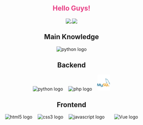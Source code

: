 
 
<h2 align="center" style="color: #e83d84;">Hello Guys!</h2>

<div align="center">
  <a href="https://github.com/kauabarros-24">
  <img height=200 align="center" src="https://github-readme-stats.vercel.app/api?username=kauabarros-24&bg_color=30,6A00C9,00736E&title_color=fff&text_color=fff" />
</a>
<a href="https://github.com/kauabarrros">
  <img height=200 align="center" src="https://github-readme-stats.vercel.app/api/top-langs/?username=kauabarros-24&layout=donut&bg_color=141424&title_color=22A7F0&text_color=8ef5fa&icon_color=2596be)](https://github.com/kauabarros"/ >
</a>
</div>

<div align="center">
  <h2>Main Knowledge</h2>
  <img src="https://cdn.jsdelivr.net/gh/devicons/devicon/icons/python/python-original.svg" height="100" width="80" alt="python logo"  />
  <h2>Backend</h2>
  <img src="https://cdn.jsdelivr.net/gh/devicons/devicon/icons/python/python-original.svg" height="50" width="40" alt="python logo"  />
  <img width="9" />
  <img width="40" src="https://user-images.githubusercontent.com/25181517/183570228-6a040b9f-3ddf-47a2-a201-743121dac664.png" height="50" alt="php logo"  />
  <img width="9" />
  <img src="https://raw.githubusercontent.com/devicons/devicon/master/icons/mysql/mysql-original-wordmark.svg" alt="mysql" width="40" height="50" />
  <h2>Frontend</h2>
  <img src="https://cdn.jsdelivr.net/gh/devicons/devicon/icons/html5/html5-original.svg" height="40" width="40" alt="html5 logo"  />
  <img width="9" />
  <img src="https://cdn.jsdelivr.net/gh/devicons/devicon/icons/css3/css3-original.svg" height="40" width="40" alt="css3 logo"  />
  <img width="9" />
  <img src="https://cdn.jsdelivr.net/gh/devicons/devicon/icons/javascript/javascript-original.svg" height="40" width="40" alt="javascript logo"  />
  <img width="9" />
  <img width="9" />
  <img width="40" src="https://vuejs.org/images/logo.png" alt="Vue logo" height="40">
 <div align="center">
